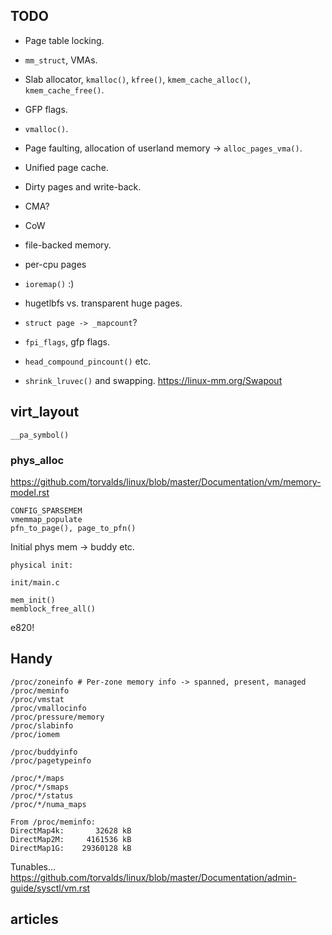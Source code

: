 ## TODO

* Page table locking.

* `mm_struct`, VMAs.

* Slab allocator, `kmalloc()`, `kfree()`, `kmem_cache_alloc()`, `kmem_cache_free()`.

* GFP flags.

* `vmalloc()`.

* Page faulting, allocation of userland memory -> `alloc_pages_vma()`.

* Unified page cache.

* Dirty pages and write-back.

* CMA?

* CoW

* file-backed memory.

* per-cpu pages

* `ioremap()` :)

* hugetlbfs vs. transparent huge pages.

* `struct page -> _mapcount`?

* `fpi_flags`, gfp flags.

* `head_compound_pincount()` etc.

* `shrink_lruvec()` and swapping. https://linux-mm.org/Swapout

## virt_layout

```
__pa_symbol()
```

### phys_alloc

https://github.com/torvalds/linux/blob/master/Documentation/vm/memory-model.rst

```
CONFIG_SPARSEMEM
vmemmap_populate
pfn_to_page(), page_to_pfn()
```

Initial phys mem -> buddy etc.

```
physical init:

init/main.c

mem_init()
memblock_free_all()
```

e820!

## Handy

```
/proc/zoneinfo # Per-zone memory info -> spanned, present, managed
/proc/meminfo
/proc/vmstat
/proc/vmallocinfo
/proc/pressure/memory
/proc/slabinfo
/proc/iomem

/proc/buddyinfo
/proc/pagetypeinfo

/proc/*/maps
/proc/*/smaps
/proc/*/status
/proc/*/numa_maps

From /proc/meminfo:
DirectMap4k:       32628 kB
DirectMap2M:     4161536 kB
DirectMap1G:    29360128 kB
```

Tunables... https://github.com/torvalds/linux/blob/master/Documentation/admin-guide/sysctl/vm.rst

## articles

[lwn-zone-device]:https://lwn.net/Articles/717555/
